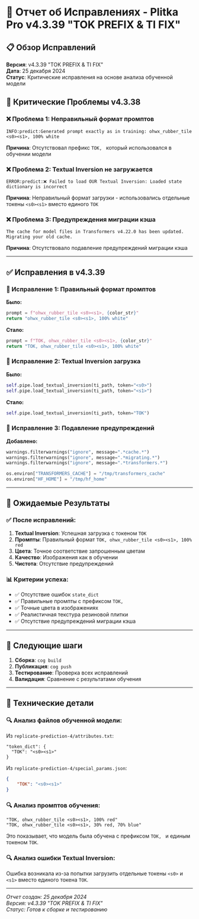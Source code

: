 # 🔧 Отчет об Исправлениях - Plitka Pro v4.3.39 "TOK PREFIX & TI FIX"

## 📋 Обзор Исправлений

**Версия**: v4.3.39 "TOK PREFIX & TI FIX"  
**Дата**: 25 декабря 2024  
**Статус**: Критические исправления на основе анализа обученной модели

## 🚨 Критические Проблемы v4.3.38

### ❌ Проблема 1: Неправильный формат промптов
```
INFO:predict:Generated prompt exactly as in training: ohwx_rubber_tile <s0><s1>, 100% white
```

**Причина**: Отсутствовал префикс `TOK, ` который использовался в обучении модели

### ❌ Проблема 2: Textual Inversion не загружается
```
ERROR:predict:❌ Failed to load OUR Textual Inversion: Loaded state dictionary is incorrect
```

**Причина**: Неправильный формат загрузки - использовались отдельные токены `<s0><s1>` вместо единого `TOK`

### ❌ Проблема 3: Предупреждения миграции кэша
```
The cache for model files in Transformers v4.22.0 has been updated. Migrating your old cache.
```

**Причина**: Отсутствовало подавление предупреждений миграции кэша

---

## ✅ Исправления в v4.3.39

### 🔧 Исправление 1: Правильный формат промптов
**Было:**
```python
prompt = f"ohwx_rubber_tile <s0><s1>, {color_str}"
return "ohwx_rubber_tile <s0><s1>, 100% white"
```

**Стало:**
```python
prompt = f"TOK, ohwx_rubber_tile <s0><s1>, {color_str}"
return "TOK, ohwx_rubber_tile <s0><s1>, 100% white"
```

### 🔧 Исправление 2: Textual Inversion загрузка
**Было:**
```python
self.pipe.load_textual_inversion(ti_path, token="<s0>")
self.pipe.load_textual_inversion(ti_path, token="<s1>")
```

**Стало:**
```python
self.pipe.load_textual_inversion(ti_path, token="TOK")
```

### 🔧 Исправление 3: Подавление предупреждений
**Добавлено:**
```python
warnings.filterwarnings("ignore", message=".*cache.*")
warnings.filterwarnings("ignore", message=".*migrating.*")
warnings.filterwarnings("ignore", message=".*transformers.*")

os.environ["TRANSFORMERS_CACHE"] = "/tmp/transformers_cache"
os.environ["HF_HOME"] = "/tmp/hf_home"
```

---

## 🎯 Ожидаемые Результаты

### ✅ После исправлений:
1. **Textual Inversion**: Успешная загрузка с токеном `TOK`
2. **Промпты**: Правильный формат `TOK, ohwx_rubber_tile <s0><s1>, 100% red`
3. **Цвета**: Точное соответствие запрошенным цветам
4. **Качество**: Изображения как в обучении
5. **Чистота**: Отсутствие предупреждений

### 📊 Критерии успеха:
- ✅ Отсутствие ошибок `state_dict`
- ✅ Правильные промпты с префиксом `TOK, `
- ✅ Точные цвета в изображениях
- ✅ Реалистичная текстура резиновой плитки
- ✅ Отсутствие предупреждений миграции кэша

---

## 🔄 Следующие шаги

1. **Сборка**: `cog build`
2. **Публикация**: `cog push`
3. **Тестирование**: Проверка всех исправлений
4. **Валидация**: Сравнение с результатами обучения

---

## 📝 Технические детали

### 🔍 Анализ файлов обученной модели:
Из `replicate-prediction-4/attributes.txt`:
```
"token_dict": {
  "TOK": "<s0><s1>"
}
```

Из `replicate-prediction-4/special_params.json`:
```json
{
    "TOK": "<s0><s1>"
}
```

### 🔍 Анализ промптов обучения:
```
"TOK, ohwx_rubber_tile <s0><s1>, 100% red"
"TOK, ohwx_rubber_tile <s0><s1>, 30% red, 70% blue"
```

Это показывает, что модель была обучена с префиксом `TOK, ` и единым токеном `TOK`.

### 🔍 Анализ ошибки Textual Inversion:
Ошибка возникала из-за попытки загрузить отдельные токены `<s0>` и `<s1>` вместо единого токена `TOK`.

---

*Отчет создан: 25 декабря 2024*  
*Версия: v4.3.39 "TOK PREFIX & TI FIX"*  
*Статус: Готов к сборке и тестированию*
